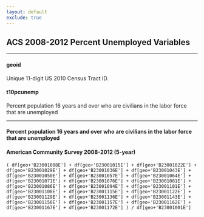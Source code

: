 ```yaml
---
layout: default
exclude: true
---
```


## ACS 2008-2012 Percent Unemployed Variables

---

#### **geoid**
Unique 11-digit US 2010 Census Tract ID.


#### **t10pcunemp**
Percent population 16 years and over who are civilians in the labor force that are unemployed

---

#### Percent population 16 years and over who are civilians in the labor force that are unemployed#### American Community Survey 2008-2012 (5-year)	( df[geo+'B23001008E'] + df[geo+'B23001015E'] + df[geo+'B23001022E'] + df[geo+'B23001029E'] + df[geo+'B23001036E'] + df[geo+'B23001043E'] + df[geo+'B23001050E'] + df[geo+'B23001057E'] + df[geo+'B23001064E'] + df[geo+'B23001071E'] + df[geo+'B23001076E'] + df[geo+'B23001081E'] + df[geo+'B23001086E'] + df[geo+'B23001094E'] + df[geo+'B23001101E'] + df[geo+'B23001108E'] + df[geo+'B23001115E'] + df[geo+'B23001122E'] + df[geo+'B23001129E'] + df[geo+'B23001136E'] + df[geo+'B23001143E'] + df[geo+'B23001150E'] + df[geo+'B23001157E'] + df[geo+'B23001162E'] + df[geo+'B23001167E'] + df[geo+'B23001172E'] ) / df[geo+'B23001001E']